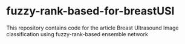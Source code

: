 # fuzzy-rank-based-for-breastUSI
This repository contains code for the article Breast Ultrasound Image classification using fuzzy-rank-based ensemble network
